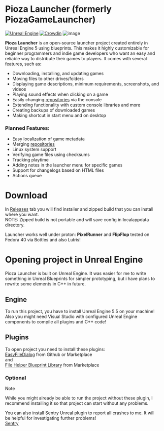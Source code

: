 # Pioza Launcher (formerly PiozaGameLauncher)
[![Unreal Engine](https://img.shields.io/badge/Unreal%20Engine-%23313131.svg?logo=unrealengine&logoColor=white)](#)
[![Crowdin](https://badges.crowdin.net/piozagamelauncher/localized.svg)](https://crowdin.com/project/piozagamelauncher)
![image](https://github.com/user-attachments/assets/cfaa8d9f-5eab-43e9-a4b7-9b2d582fb933)



**Pioza Launcher** is an open-source launcher project created entirely in Unreal Engine 5 using blueprints. This makes it highly customizable for beginner programmers and indie game developers who want an easy and reliable way to distribute their games to players. It comes with several features, such as:

- Downloading, installing, and updating games  
- Moving files to other drives/folders  
- Displaying game descriptions, minimum requirements, screenshots, and videos  
- Playing sound effects when clicking on a game  
- Easily changing [repositories](https://github.com/Shieldowskyy/PiozaGameLauncher/wiki/PiozaRepo-(and-manifest)) via the console  
- Extending functionality with custom console libraries and more
- Creating backups of downloaded games  
- Making shortcut in start menu and on desktop

### Planned Features:
- Easy localization of game metadata  
- Merging [repositories ](https://github.com/Shieldowskyy/PiozaGameLauncher/wiki/PiozaRepo-(and-manifest)) 
- Linux system support  
- Verifying game files using checksums  
- Tracking playtime  
- Adding notes in the launcher menu for specific games  
- Support for changelogs based on HTML files
- Actions queue
# Download
In [Releases](https://github.com/Shieldowskyy/PiozaGameLauncher/releases) tab you will find installer and zipped build that you can install where you want.\
NOTE: Zipped build is not portable and will save config in localappdata directory.

Launcher works well under proton: **PixelRunner** and **FlipFlop** tested on Fedora 40 via Bottles and also Lutris!

# Opening project in Unreal Engine
Pioza Launcher is built on Unreal Engine. It was easier for me to write something in Unreal Blueprints for simpler prototyping, but i have plans to rewrite some elements in C++ in future.
## Engine
To run this project, you have to install Unreal Engine 5.5 on your machine! Also you might need Visual Studio with configured Unreal Engine components to compile all plugins and C++ code!
## Plugins
To open project you need to install these plugins:\
[EasyFileDialog](https://github.com/unrealsumon/EasyFileDialog) from Github or Marketplace\
and\
[File Helper Blueprint Library](https://www.unrealengine.com/marketplace/en-US/product/file-helper-bp-library) from Marketplace
### Optional
> [!NOTE]
> While you might already be able to run the project without these plugin, I recommend installing it so that project can start without any problems.

You can also install Sentry Unreal plugin to report all crashes to me. It will be helpful for investigating further problems!\
[Sentry](https://github.com/getsentry/sentry-unreal/releases)
